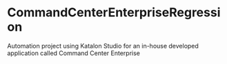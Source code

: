 # CommandCenterEnterpriseRegression

Automation project using Katalon Studio for an in-house developed application called Command Center Enterprise
